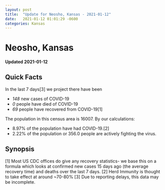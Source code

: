 ```yaml
---
layout: post
title:  "Update for Neosho, Kansas - 2021-01-12"
date:   2021-01-12 01:01:29 -0600
categories: Kansas
---
```


# Neosho, Kansas
#### Updated 2021-01-12

## Quick Facts

In the last 7 days[3] we project there have been
- *148* new cases of COVID-19
- *0* people have died of COVID-19
- *69* people have recovered from COVID-19[1]

The population in this census area is 16007. By our calculations:
- 8.97% of the population have had COVID-19.[2]
- 2.22% of the population or 356.0 people are actively fighting the virus.

## Synopsis




[1] Most US CDC offices do give any recovery statistics- we base this on a formula which looks at confirmed new cases
15 days ago (the average recovery time) and deaths over the last 7 days.
[2] Herd Immunity is thought to take effect at around ~70-80%
[3] Due to reporting delays, this data may be incomplete. 
    